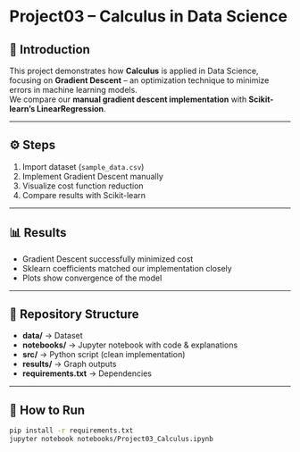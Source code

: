 # Project03 – Calculus in Data Science

## 📌 Introduction
This project demonstrates how **Calculus** is applied in Data Science, focusing on **Gradient Descent** – an optimization technique to minimize errors in machine learning models.  
We compare our **manual gradient descent implementation** with **Scikit-learn’s LinearRegression**.

---

## ⚙️ Steps
1. Import dataset (`sample_data.csv`)
2. Implement Gradient Descent manually
3. Visualize cost function reduction
4. Compare results with Scikit-learn

---

## 📊 Results
- Gradient Descent successfully minimized cost  
- Sklearn coefficients matched our implementation closely  
- Plots show convergence of the model  

---

## 📂 Repository Structure
- **data/** → Dataset  
- **notebooks/** → Jupyter notebook with code & explanations  
- **src/** → Python script (clean implementation)  
- **results/** → Graph outputs  
- **requirements.txt** → Dependencies  

---

## 🚀 How to Run
```bash
pip install -r requirements.txt
jupyter notebook notebooks/Project03_Calculus.ipynb
